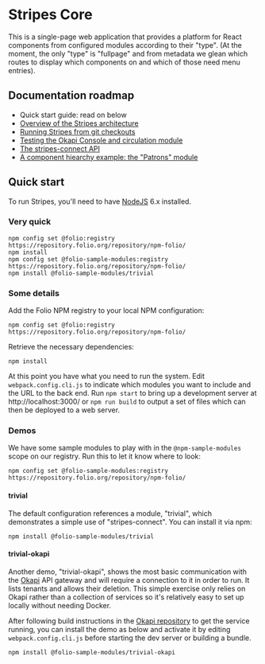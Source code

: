# Stripes Core

This is a single-page web application that provides a platform for React components from configured modules according to their "type". (At the moment, the only "type" is "fullpage" and from metadata we glean which routes to display which components on and which of those need menu entries). 


## Documentation roadmap

* Quick start guide: read on below
* [Overview of the Stripes architecture](doc/overview.md)
* [Running Stripes from git checkouts](doc/for-people-who-are-developing-stripes-itself-not-just-modules.md)
* [Testing the Okapi Console and circulation module](../okapi-console/testing-the-circulation-module.md)
* [The stripes-connect API](../stripes-connect/api.md)
* [A component hiearchy example: the "Patrons" module](doc/component-hierarchy.md)


## Quick start

To run Stripes, you'll need to have [NodeJS](https://nodejs.org/) 6.x installed.

### Very quick

```
npm config set @folio:registry https://repository.folio.org/repository/npm-folio/
npm install
npm config set @folio-sample-modules:registry https://repository.folio.org/repository/npm-folio/
npm install @folio-sample-modules/trivial
```

### Some details
 
Add the Folio NPM registry to your local NPM configuration:

`npm config set @folio:registry https://repository.folio.org/repository/npm-folio/`

Retrieve the necessary dependencies:

`npm install`

At this point you have what you need to run the system. Edit `webpack.config.cli.js` to indicate which modules you want to include and the URL to the back end. Run `npm start` to bring up a development server at http://localhost:3000/ or `npm run build` to output a set of files which can then be deployed to a web server.

### Demos

We have some sample modules to play with in the `@npm-sample-modules` scope on our registry. Run this to let it know where to look:

`npm config set @folio-sample-modules:registry https://repository.folio.org/repository/npm-folio/`

#### trivial

The default configuration references a module, "trivial", which demonstrates a simple use of "stripes-connect". You can install it via npm:

`npm install @folio-sample-modules/trivial`

#### trivial-okapi

Another demo, "trivial-okapi", shows the most basic communication with the [Okapi](https://github.com/folio-org/okapi) API gateway and will require a connection to it in order to run. It lists tenants and allows their deletion. This simple exercise only relies on Okapi rather than a collection of services so it's relatively easy to set up locally without needing Docker.

After following build instructions in the [Okapi repository](https://github.com/folio-org/okapi) to get the service running, you can install the demo as below and activate it by editing `webpack.config.cli.js` before starting the dev server or building a bundle.

`npm install @folio-sample-modules/trivial-okapi`

